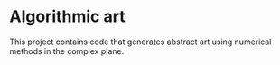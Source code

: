 # Algorithmic art

This project contains code that generates abstract art using numerical methods in the complex plane.
